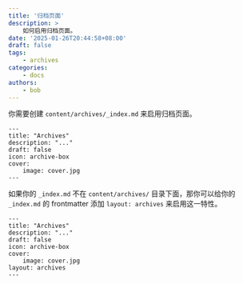 ```yaml
---
title: '归档页面'
description: >
    如何启用归档页面。
date: '2025-01-26T20:44:58+08:00'
draft: false
tags:
    - archives
categories:
    - docs
authors:
    - bob
---
```


你需要创建 `content/archives/_index.md` 来启用归档页面。

```
---
title: "Archives"
description: "..."
draft: false
icon: archive-box
cover:
    image: cover.jpg
---
```

如果你的 `_index.md` 不在 `content/archives/` 目录下面，那你可以给你的 `_index.md` 的 frontmatter 添加 `layout: archives` 来启用这一特性。

```
---
title: "Archives"
description: "..."
draft: false
icon: archive-box
cover:
    image: cover.jpg
layout: archives
---
```
